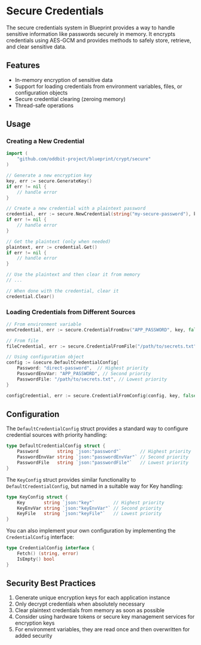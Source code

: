 # Secure Credentials

The secure credentials system in Blueprint provides a way to handle sensitive information like passwords securely in memory. It encrypts credentials using AES-GCM and provides methods to safely store, retrieve, and clear sensitive data.

## Features

- In-memory encryption of sensitive data
- Support for loading credentials from environment variables, files, or configuration objects
- Secure credential clearing (zeroing memory)
- Thread-safe operations

## Usage

### Creating a New Credential

```go
import (
    "github.com/oddbit-project/blueprint/crypt/secure"
)

// Generate a new encryption key
key, err := secure.GenerateKey()
if err != nil {
    // handle error
}

// Create a new credential with a plaintext password
credential, err := secure.NewCredential(string("my-secure-password"), key, false)
if err != nil {
    // handle error
}

// Get the plaintext (only when needed)
plaintext, err := credential.Get()
if err != nil {
    // handle error
}

// Use the plaintext and then clear it from memory
// ...

// When done with the credential, clear it
credential.Clear()
```

### Loading Credentials from Different Sources

```go
// From environment variable
envCredential, err := secure.CredentialFromEnv("APP_PASSWORD", key, false)

// From file
fileCredential, err := secure.CredentialFromFile("/path/to/secrets.txt", key, false)

// Using configuration object
config := &secure.DefaultCredentialConfig{
    Password: "direct-password",  // Highest priority
    PasswordEnvVar: "APP_PASSWORD", // Second priority
    PasswordFile: "/path/to/secrets.txt", // Lowest priority
}

configCredential, err := secure.CredentialFromConfig(config, key, false)
```

## Configuration

The `DefaultCredentialConfig` struct provides a standard way to configure credential sources with 
priority handling:

```go
type DefaultCredentialConfig struct {
    Password       string `json:"password"`       // Highest priority
    PasswordEnvVar string `json:"passwordEnvVar"` // Second priority 
    PasswordFile   string `json:"passwordFile"`   // Lowest priority
}
```

The `KeyConfig` struct provides similar functionality to `DefaultCredentialConfig`, but named in 
a suitable way for Key handling:

```go
type KeyConfig struct {
    Key       string `json:"key"`       // Highest priority
    KeyEnvVar string `json:"keyEnvVar"` // Second priority
    KeyFile   string `json:"keyFile"`   // Lowest priority
}
```

You can also implement your own configuration by implementing the `CredentialConfig` interface:

```go
type CredentialConfig interface {
    Fetch() (string, error)
    IsEmpty() bool
}
```

## Security Best Practices

1. Generate unique encryption keys for each application instance
2. Only decrypt credentials when absolutely necessary
3. Clear plaintext credentials from memory as soon as possible
4. Consider using hardware tokens or secure key management services for encryption keys
5. For environment variables, they are read once and then overwritten for added security
